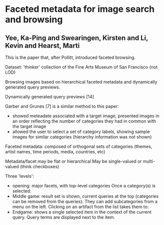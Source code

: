 # Faceted metadata for image search and browsing
## Yee, Ka-Ping and Swearingen, Kirsten and Li, Kevin and Hearst, Marti

This is the paper that, after Pollitt, introduced faceted browsing.
        
Dataset: 'thinker' collection of the Fine Arts Museum of San Francisco (not LOD)
        
Browsing images based on hierarchical faceted metadata and dynamically generated query previews.
        
Dynamically generated query previews [14]
        
Garber and Grunes [7] is a similar method to this paper:
- showed meteadate associated with a target image, presented images in an order reflecting the number of categories they had in common with the target image
- allowed the user to select a set of category labels, showing sample images for similar categories
(hierarchy information was not shown)
        
Faceted metadata: composed of orthogonal sets of categories (themes, artist names, time periods, media, countries, etc)
        
Metadata/facet may be flat or hierarchical
May be single-valued or multi-valued (think checkboxes)
        
Three 'levels':
- opening: major facets, with top-level categories
Once a category(s) is selected:
- Middle game: result set is shown, current queries at the top (categories can be removed from the queries). They can add subcategories from a menu on the left. Clicking on an artifact from the list takes them to:
- Endgame: shows a single selected item in the context of the current query. Query terms are displayed next to the item.
        
